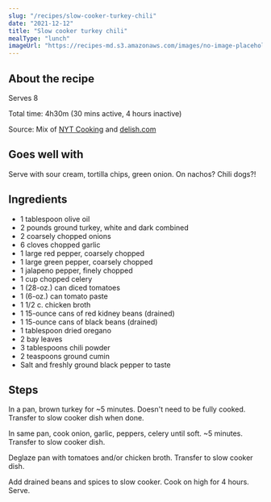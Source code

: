 ```yaml
---
slug: "/recipes/slow-cooker-turkey-chili"
date: "2021-12-12"
title: "Slow cooker turkey chili"
mealType: "lunch"
imageUrl: "https://recipes-md.s3.amazonaws.com/images/no-image-placeholder.svg"
---
```


## About the recipe

Serves 8

Total time: 4h30m (30 mins active, 4 hours inactive)

Source: Mix of [NYT Cooking](https://cooking.nytimes.com/recipes/7985-turkey-chili) and [delish.com](https://www.delish.com/cooking/recipe-ideas/recipes/a55200/easy-turkey-slow-cooker-chili-recipe/)

## Goes well with

Serve with sour cream, tortilla chips, green onion. On nachos? Chili dogs?!

## Ingredients

- 1 tablespoon olive oil
- 2 pounds ground turkey, white and dark combined
- 2 coarsely chopped onions
- 6 cloves chopped garlic
- 1 large red pepper, coarsely chopped
- 1 large green pepper, coarsely chopped
- 1 jalapeno pepper, finely chopped
- 1 cup chopped celery
- 1 (28-oz.) can diced tomatoes
- 1 (6-oz.) can tomato paste
- 1 1/2 c. chicken broth
- 1 15-ounce cans of red kidney beans (drained)
- 1 15-ounce cans of black beans (drained)
- 1 tablespoon dried oregano
- 2 bay leaves
- 3 tablespoons chili powder
- 2 teaspoons ground cumin
- Salt and freshly ground black pepper to taste

## Steps

In a pan, brown turkey for ~5 minutes. Doesn't need to be fully cooked. Transfer to slow cooker dish when done.

In same pan, cook onion, garlic, peppers, celery until soft. ~5 minutes. Transfer to slow cooker dish.

Deglaze pan with tomatoes and/or chicken broth. Transfer to slow cooker dish.

Add drained beans and spices to slow cooker. Cook on high for 4 hours. Serve.
